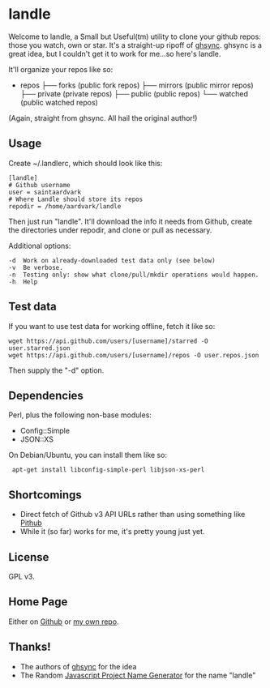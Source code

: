 # landle

Welcome to landle, a Small but Useful(tm) utility to clone your github
repos: those you watch, own or star.  It's a straight-up ripoff of
[ghsync][0]. ghsync is a great idea, but I couldn't get it to work for
me...so here's landle.

It'll organize your repos like so:

+ repos
  ├── forks    (public fork repos)
  ├── mirrors  (public mirror repos)
  ├── private  (private repos)
  ├── public   (public repos)
  └── watched  (public watched repos)

(Again, straight from ghsync.  All hail the original author!)

## Usage

Create ~/.landlerc, which should look like this:

    [landle]
    # Github username
    user = saintaardvark
    # Where Landle should store its repos
    repodir = /home/aardvark/landle

Then just run "landle".  It'll download the info it needs from Github,
create the directories under repodir, and clone or pull as necessary.

Additional options:

    -d	Work on already-downloaded test data only (see below)
    -v	Be verbose.
    -n	Testing only: show what clone/pull/mkdir operations would happen.
    -h	Help

## Test data

If you want to use test data for working offline, fetch it like so:

    wget https://api.github.com/users/[username]/starred -O user.starred.json
    wget https://api.github.com/users/[username]/repos -O user.repos.json

Then supply the "-d" option.

## Dependencies

Perl, plus the following non-base modules:

* Config::Simple
* JSON::XS

On Debian/Ubuntu, you can install them like so:

     apt-get install libconfig-simple-perl libjson-xs-perl

## Shortcomings

* Direct fetch of Github v3 API URLs rather than using something like
  [Pithub][1]
* While it (so far) works for me, it's pretty young just yet.

## License

GPL v3.

## Home Page

Either on [Github][2] or [my own repo][3].

## Thanks!

* The authors of [ghsync][0] for the idea
* The Random [Javascript Project Name Generator][4] for the name "landle"

[0]: https://github.com/kennethreitz/ghsync
[1]: https://metacpan.org/pod/Pithub
[2]: https://github.com/saintaardvark/landle
[3]: http://git.saintaardvarkthecarpeted.com/?p=landle.git;a=summary
[4]: http://mrsharpoblunto.github.io/foswig.js/
